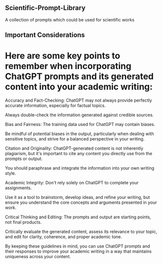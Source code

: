 ## Scientific-Prompt-Library
A collection of prompts which could be used for scientific works

## Important Considerations

# Here are some key points to remember when incorporating ChatGPT prompts and its generated content into your academic writing:

Accuracy and Fact-Checking: ChatGPT may not always provide perfectly accurate information, especially for factual topics.

Always double-check the information generated against credible sources. 

Bias and Fairness: The training data used for ChatGPT may contain biases.

Be mindful of potential biases in the output, particularly when dealing with sensitive topics, and strive for a balanced perspective in your writing.

Citation and Originality: ChatGPT-generated content is not inherently plagiarism, but it's important to cite any content you directly use from the prompts or output.

You should paraphrase and integrate the information into your own writing style. 

Academic Integrity: Don't rely solely on ChatGPT to complete your assignments.

Use it as a tool to brainstorm, develop ideas, and refine your writing, but ensure you understand the core concepts and arguments presented in your work.

Critical Thinking and Editing: The prompts and output are starting points, not final products. 

Critically evaluate the generated content, assess its relevance to your topic, and edit for clarity, coherence, and proper academic tone.

By keeping these guidelines in mind, you can use ChatGPT prompts and their responses to improve your academic writing in a way that maintains uniqueness across your content.
